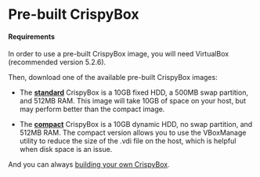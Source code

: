 # Pre-built CrispyBox

#### Requirements
In order to use a pre-built CrispyBox image, you will need VirtualBox (recommended version 5.2.6).

Then, download one of the available pre-built CrispyBox images:

* The [**standard**](http://aprettycoolprogram.com/projects/crispybox/CrispyBox_0.9.6-base+180131_10GB-fixedHDD_500MB-swap_512MB-RAM.7z) CrispyBox is a 10GB fixed HDD, a 500MB swap partition, and 512MB RAM. This image will take 10GB of space on your host, but may perform better than the compact image.

* The [**compact**](http://aprettycoolprogram.com/projects/crispybox/CrispyBox_0.9.6-base+180131_10GB-dynamicHDD_noswap_512MB-RAM.7z) CrispyBox is a 10GB dynamic HDD, no swap partition, and 512MB RAM. The compact version allows you to use the VBoxManage utility to reduce the size of the .vdi file on the host, which is helpful when disk space is an issue.

And you can always [building your own CrispyBox](https://github.com/APrettyCoolProgram/CrispyBox/blob/master/Build_your_own.md).
